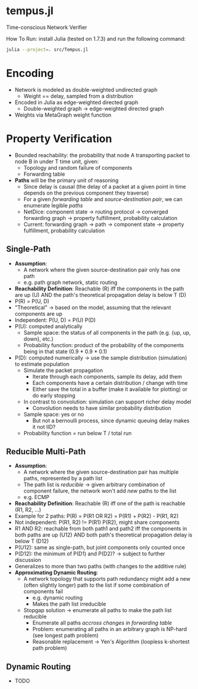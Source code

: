 # tempus.jl
Time-conscious Network Verifier

How To Run: install Julia (tested on 1.7.3) and run the following command:
```bash
julia --project=. src/Tempus.jl
```

# Encoding
- Network is modeled as double-weighted undirected graph
    - Weight == delay, sampled from a distribution
- Encoded in Julia as edge-weighted directed graph
    - Double-weighted graph -> edge-weighted directed graph
- Weights via MetaGraph weight function

# Property Verification
- Bounded reachability: the probability that node A transporting packet to node B in under T time unit, given:
    - Topology and random failure of components
    - Forwarding table
- __Paths__ will be the primary unit of reasoning
    - Since delay is causal (the delay of a packet at a given point in time depends on the previous component they traverse)
    - For a given _forwarding table_ and _source-destination pair_, we can enumerate legible _paths_
    - NetDice: component state -> routing protocol -> converged forwarding graph -> property fulfillment, probability calculation
    - Current: forwarding graph -> path -> component state -> property fulfillment, probability calculation

## Single-Path
- __Assumption__: 
    - A network where the given source-destination pair only has one path
    - e.g. path graph network, static routing
- __Reachability Definition__: Reachable (R) iff the components in the path are up (U) AND the path's theoretical propagation delay is below T (D)
- P(R) = P(U, D)
- "Theoretical" -> based on the model, assuming that the relevant components are up
- Independent: P(U, D) = P(U) P(D)
- P(U): computed analytically
    - Sample space: the status of all components in the path (e.g. {up, up, down}, etc.)
    - Probability function: product of the probability of the components being in that state (0.9 * 0.9 * 0.1)
- P(D): computed numerically -> use the sample distribution (simulation) to estimate population
    - Simulate the packet propagation
        - Iterate through each components, sample its delay, add them
        - Each components have a certain distribution / change with time
        - Either save the total in a buffer (make it available for plotting) or do early stopping 
    - In contrast to convolution: simulation can support richer delay model
        - Convolution needs to have similar probability distribution
    - Sample space: yes or no 
        - But not a bernoulli process, since dynamic queuing delay makes it not IID?
    - Probability function = run below T / total run

## Reducible Multi-Path
- __Assumption__:
    - A network where the given source-destination pair has multiple paths, represented by a path list
    - The path list is _reducible_ -> given arbitrary combination of component failure, the network won't add _new_ paths to the list
    - e.g. ECMP
- __Reachability Definition__: Reachable (R) iff one of the path is reachable (R1, R2, ...)
- Example for 2 paths: P(R) = P(R1 OR R2) = P(R1) + P(R2) - P(R1, R2)
- Not independent: P(R1, R2) != P(R1) P(R2), might share components
- R1 AND R2: reachable from both path1 and path2 iff the components in both paths are up (U12) AND both path's theoretical propagation delay is below T (D12)
- P(U12): same as single-path, but joint components only counted once
- P(D12): the minimum of P(D1) and P(D2)? -> subject to further discussion
- Generalizes to more than two paths (with changes to the additive rule)
- __Approximating Dynamic Routing__:
    - A network topology that supports path redundancy might add a new (often slightly longer) path to the list if some combination of components fail
        - e.g. dynamic routing
        - Makes the path list irreducible
    - Stopgap solution -> enumerate all paths to make the path list reducible
        - Enumerate all paths _accross changes in forwarding table_
        - Problem: enumerating all paths in an arbitrary graph is NP-hard (see longest path problem)
        - Reasonable replacement -> Yen's Algorithm (loopless k-shortest path problem)

## Dynamic Routing
- TODO